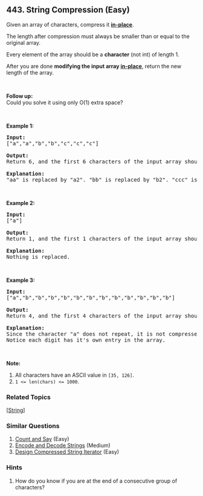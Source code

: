 <!--|This file generated by command(leetcode description); DO NOT EDIT.    |-->
<!--+----------------------------------------------------------------------+-->
<!--|@author    Openset <openset.wang@gmail.com>                           |-->
<!--|@link      https://github.com/openset                                 |-->
<!--|@home      https://github.com/openset/leetcode                        |-->
<!--+----------------------------------------------------------------------+-->

## 443. String Compression (Easy)

<p>Given an array of characters, compress it <a href="https://en.wikipedia.org/wiki/In-place_algorithm" target="_blank"><b>in-place</b></a>.</p>

<p>The length after compression must always be smaller than or equal to the original array.</p>

<p>Every element of the array should be a <b>character</b> (not int) of length 1.</p>

<p>After you are done <b>modifying the input array <a href="https://en.wikipedia.org/wiki/In-place_algorithm" target="_blank">in-place</a></b>, return the new length of the array.</p>
&nbsp;

<p><b>Follow up:</b><br />
Could you solve it using only O(1) extra space?</p>
&nbsp;

<p><b>Example 1:</b></p>

<pre>
<b>Input:</b>
[&quot;a&quot;,&quot;a&quot;,&quot;b&quot;,&quot;b&quot;,&quot;c&quot;,&quot;c&quot;,&quot;c&quot;]

<b>Output:</b>
Return 6, and the first 6 characters of the input array should be: [&quot;a&quot;,&quot;2&quot;,&quot;b&quot;,&quot;2&quot;,&quot;c&quot;,&quot;3&quot;]

<b>Explanation:</b>
&quot;aa&quot; is replaced by &quot;a2&quot;. &quot;bb&quot; is replaced by &quot;b2&quot;. &quot;ccc&quot; is replaced by &quot;c3&quot;.
</pre>

<p>&nbsp;</p>

<p><b>Example 2:</b></p>

<pre>
<b>Input:</b>
[&quot;a&quot;]

<b>Output:</b>
Return 1, and the first 1 characters of the input array should be: [&quot;a&quot;]

<b>Explanation:</b>
Nothing is replaced.
</pre>

<p>&nbsp;</p>

<p><b>Example 3:</b></p>

<pre>
<b>Input:</b>
[&quot;a&quot;,&quot;b&quot;,&quot;b&quot;,&quot;b&quot;,&quot;b&quot;,&quot;b&quot;,&quot;b&quot;,&quot;b&quot;,&quot;b&quot;,&quot;b&quot;,&quot;b&quot;,&quot;b&quot;,&quot;b&quot;]

<b>Output:</b>
Return 4, and the first 4 characters of the input array should be: [&quot;a&quot;,&quot;b&quot;,&quot;1&quot;,&quot;2&quot;].

<b>Explanation:</b>
Since the character &quot;a&quot; does not repeat, it is not compressed. &quot;bbbbbbbbbbbb&quot; is replaced by &quot;b12&quot;.
Notice each digit has it&#39;s own entry in the array.
</pre>

<p>&nbsp;</p>

<p><b>Note:</b></p>

<ol>
	<li>All characters have an ASCII value in <code>[35, 126]</code>.</li>
	<li><code>1 &lt;= len(chars) &lt;= 1000</code>.</li>
</ol>


### Related Topics
[[String](https://github.com/openset/leetcode/tree/master/tag/string/README.md)] 

### Similar Questions
  1. [Count and Say](https://github.com/openset/leetcode/tree/master/problems/count-and-say) (Easy)
  1. [Encode and Decode Strings](https://github.com/openset/leetcode/tree/master/problems/encode-and-decode-strings) (Medium)
  1. [Design Compressed String Iterator](https://github.com/openset/leetcode/tree/master/problems/design-compressed-string-iterator) (Easy)

### Hints
  1. How do you know if you are at the end of a consecutive group of characters?
